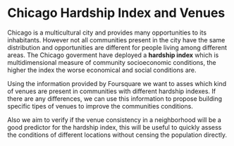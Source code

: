 # Chicago Hardship Index and Venues

Chicago is a multicultural city and provides many opportunities to its inhabitants. However not all communities present in the city have the same distribution and opportunities are different for people living among different areas.
The Chicago goverment have deployed a **hardship index** which is multidimensional measure of community socioeconomic conditions, the higher the index the worse economical and social conditions are.

Using the information provided by Foursquare we want to asses which kind of venues are present in communities with different hardship indexes. If there are any differences, we can use this information to propose building specific tipes of venues to improve the communities conditions.

Also we aim to verify if the venue consistency in a neighborhood will be a good predictor for the hardship index, this will be useful to quickly assess the conditions of different locations without censing the population directly.
